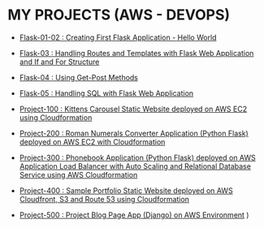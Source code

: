# MY PROJECTS (AWS - DEVOPS)

- [Flask-01-02 : Creating First Flask Application - Hello World](./flask-01-02-hello-world-app-Jinja-Template/README.md)

- [Flask-03    : Handling Routes and Templates with Flask Web Application and If and For Structure](./flask-03-handling-routes-and-if-for/README.md)

- [Flask-04    : Using Get-Post Methods](./flask-04-handling-forms-POST-GET-Methods/README.md)

- [Flask-05    : Handling SQL with Flask Web Application](./flask-05-Handling-SQL-with-Flask-Web-Application/README.md)



- [Project-100 : Kittens Carousel Static Website deployed on AWS EC2 using Cloudformation](./Project-100-kittens-carousel-static-website-ec2/README.md)

- [Project-200 : Roman Numerals Converter Application (Python Flask) deployed on AWS EC2 with Cloudformation](./Project-200-Roman-Numerals-Converter/README.md)

- [Project-300 : Phonebook Application (Python Flask) deployed on AWS Application Load Balancer with Auto Scaling and Relational Database Service using AWS Cloudformation](./Project-300-Phonebook-Application/README.md)

- [Project-400 : Sample Portfolio Static Website deployed on AWS Cloudfront, S3 and Route 53 using Cloudformation](./Project-400-Sample-Portfolio-static-web-s3-cf/README.md)

- [Project-500 : Project Blog Page App (Django) on AWS Environment](./Project-500-Capstone-Project-Blog-Page-App-(Django)-on-AWS-Environment/README.md)
)
